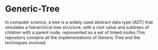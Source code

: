 # Generic-Tree
In computer science, a tree is a widely used abstract data type (ADT) that simulates a hierarchical tree structure, with a root value and subtrees of children with a parent node, represented as a set of linked nodes.This repository contains all the implementations of Generic Tree and the techniques involved.
